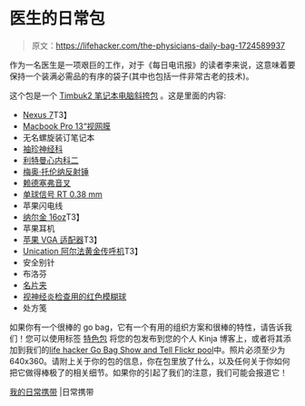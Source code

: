 # 医生的日常包

> 原文：<https://lifehacker.com/the-physicians-daily-bag-1724589937>

作为一名医生是一项艰巨的工作，对于《每日电讯报》的读者李来说，这意味着要保持一个装满必需品的有序的袋子(其中也包括一件非常古老的技术)。



这个包是一个 [Timbuk2 笔记本电脑斜挎包](http://www.amazon.com/dp/B00M47IFTU?asc_campaign=InlineText&asc_refurl=https://lifehacker.com/the-physicians-daily-bag-1724589937&asc_source=&tag=kinjalifehackerlink-20) 。这是里面的内容:

*   [Nexus 7](http://www.amazon.com/dp/B00DB3SH2G?asc_campaign=InlineText&asc_refurl=https://lifehacker.com/the-physicians-daily-bag-1724589937&asc_source=&tag=kinjalifehackerlink-20)T3】
*   [Macbook Pro 13“视网膜](http://www.amazon.com/dp/B0096VDM8G?asc_campaign=InlineText&asc_refurl=https://lifehacker.com/the-physicians-daily-bag-1724589937&asc_source=&tag=kinjalifehackerlink-20)
*   无名螺旋装订笔记本
*   [袖珍神经科](http://www.amazon.com/Pocket-Neurology-Notebook-Series/dp/1608312569?asc_campaign=InlineText&asc_refurl=https://lifehacker.com/the-physicians-daily-bag-1724589937&asc_source=&tag=kinjalifehackerlink-20)
*   [利特曼心内科二](http://www.amazon.com/dp/B003YIYNYO/?asc_campaign=InlineText&asc_refurl=https://lifehacker.com/the-physicians-daily-bag-1724589937&asc_source=&tag=kinjalifehackerlink-20)
*   [梅奥·托伦纳反射锤](http://www.amazon.com/dp/B0012NI68M?asc_campaign=InlineText&asc_refurl=https://lifehacker.com/the-physicians-daily-bag-1724589937&asc_source=&tag=kinjalifehackerlink-20)
*   [赖德塞弗音叉](http://www.amazon.com/dp/B000X9WDIU?asc_campaign=InlineText&asc_refurl=https://lifehacker.com/the-physicians-daily-bag-1724589937&asc_source=&tag=kinjalifehackerlink-20)
*   [单球信号 RT 0.38 mm](http://www.amazon.com/dp/B00INJVQSA?asc_campaign=InlineText&asc_refurl=https://lifehacker.com/the-physicians-daily-bag-1724589937&asc_source=&tag=kinjalifehackerlink-20)
*   苹果闪电线
*   [纳尔金 16oz](http://www.amazon.com/dp/B00B9G85GA?asc_campaign=InlineText&asc_refurl=https://lifehacker.com/the-physicians-daily-bag-1724589937&asc_source=&tag=kinjalifehackerlink-20)T3】
*   苹果耳机
*   [苹果 VGA 适配器](http://www.amazon.com/dp/B009K916ZK?asc_campaign=InlineText&asc_refurl=https://lifehacker.com/the-physicians-daily-bag-1724589937&asc_source=&tag=kinjalifehackerlink-20)T3】
*   [Unication 阿尔法黄金传呼机](http://everydaycarry.com/go/purchase/32339)T3】
*   安全别针
*   布洛芬
*   [名片夹](http://www.amazon.com/Personalized-Leather-Magnetic-Holder-Engraved?asc_campaign=InlineText&asc_refurl=https://lifehacker.com/the-physicians-daily-bag-1724589937&asc_source=&tag=kinjalifehackerlink-20)
*   [视神经炎检查用的红色模糊球](http://everydaycarry.com/go/purchase/32340/az/4)
*   处方笺

如果你有一个很棒的 go bag，它有一个有用的组织方案和很棒的特性，请告诉我们！您可以使用标签 [特色包](http://kinja.com/tag/featured-bag) 将您的包发布到您的个人 Kinja 博客上，或者将其添加到我们的[life hacker Go Bag Show and Tell Flickr pool](http://www.flickr.com/groups/2301352@N21)中。照片必须至少为 640x360。请附上关于你的包的信息，你在包里放了什么，以及任何关于你如何把它做得棒极了的相关细节。如果你的引起了我们的注意，我们可能会报道它！

[我的日常携带](http://everydaycarry.com/posts/8258/My-Everyday-Carry) |日常携带